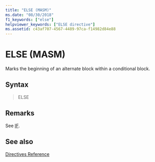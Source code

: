 ```yaml
---
title: "ELSE (MASM)"
ms.date: "08/30/2018"
f1_keywords: ["else"]
helpviewer_keywords: ["ELSE directive"]
ms.assetid: c43af707-4567-4489-97ca-f14982d84e88
---
```

# ELSE (MASM)

Marks the beginning of an alternate block within a conditional block.

## Syntax

> ELSE

## Remarks

See [IF](../../assembler/masm/if-masm.md).

## See also

[Directives Reference](../../assembler/masm/directives-reference.md)<br/>
